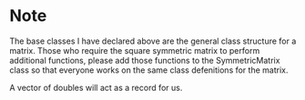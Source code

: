 # Note

The base classes I have declared above are the general class structure for a matrix. Those who require the square symmetric matrix to perform additional functions, please add those functions to the SymmetricMatrix class so that everyone works on the same class defenitions for the matrix.

A vector of doubles will act as a record for us.